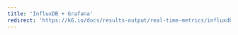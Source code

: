 ```yaml
---
title: 'InfluxDB + Grafana'
redirect: 'https://k6.io/docs/results-output/real-time-metrics/influxdb-+-grafana'
---
```

